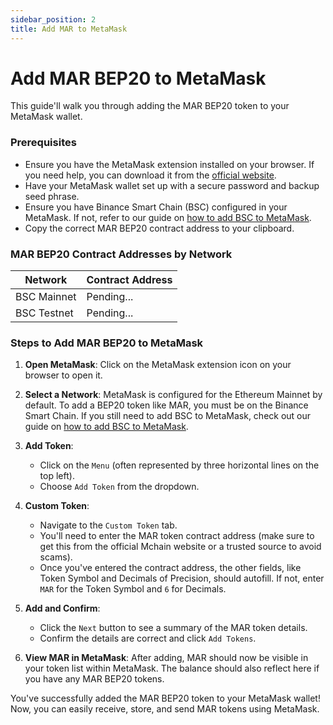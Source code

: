 ```yaml
---
sidebar_position: 2
title: Add MAR to MetaMask
---
```


# Add MAR BEP20 to MetaMask

This guide'll walk you through adding the MAR BEP20 token to your MetaMask wallet.

### Prerequisites

- Ensure you have the MetaMask extension installed on your browser. If you need help, you can download it from the [official website](https://metamask.io/).
- Have your MetaMask wallet set up with a secure password and backup seed phrase.
- Ensure you have Binance Smart Chain (BSC) configured in your MetaMask. If not, refer to our guide on [how to add BSC to MetaMask](add-bsc-to-metamask).
- Copy the correct MAR BEP20 contract address to your clipboard.

### MAR BEP20 Contract Addresses by Network

| Network     | Contract Address |
|-------------|------------------|
| BSC Mainnet | Pending...       |
| BSC Testnet | Pending...       |

### Steps to Add MAR BEP20 to MetaMask

1. **Open MetaMask**: Click on the MetaMask extension icon on your browser to open it.

2. **Select a Network**: MetaMask is configured for the Ethereum Mainnet by default. To add a BEP20 token like MAR, you must be on the Binance Smart Chain. If you still need to add BSC to MetaMask, check out our guide on [how to add BSC to MetaMask](add-bsc-to-metamask).

3. **Add Token**: 
    - Click on the `Menu` (often represented by three horizontal lines on the top left).
    - Choose `Add Token` from the dropdown.

4. **Custom Token**: 
    - Navigate to the `Custom Token` tab.
    - You'll need to enter the MAR token contract address (make sure to get this from the official Mchain website or a trusted source to avoid scams). 
    - Once you've entered the contract address, the other fields, like Token Symbol and Decimals of Precision, should autofill. If not, enter `MAR` for the Token Symbol and `6` for Decimals.

5. **Add and Confirm**: 
    - Click the `Next` button to see a summary of the MAR token details.
    - Confirm the details are correct and click `Add Tokens`.

6. **View MAR in MetaMask**: After adding, MAR should now be visible in your token list within MetaMask. The balance should also reflect here if you have any MAR BEP20 tokens.

You've successfully added the MAR BEP20 token to your MetaMask wallet! Now, you can easily receive, store, and send MAR tokens using MetaMask.

